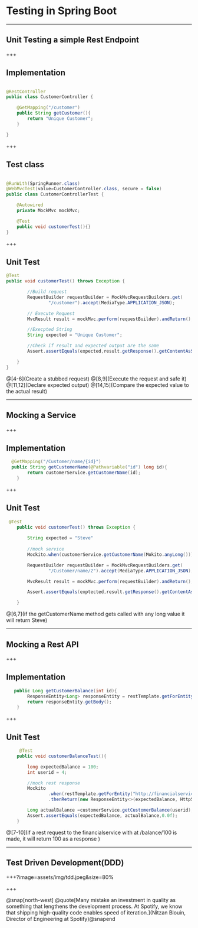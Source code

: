 # Testing in Spring Boot


---
## Unit Testing a simple Rest Endpoint


+++
## Implementation

```java

@RestController
public class CustomerController {

    @GetMapping("/customer")
    public String getCustomer(){
        return "Unique Customer";
    }

}

```
+++

## Test class

```java

@RunWith(SpringRunner.class)
@WebMvcTest(value=CustomerController.class, secure = false)
public class CustomerControllerTest {

    @Autowired
    private MockMvc mockMvc;

    @Test
    public void customerTest(){}
}
```

+++
## Unit Test


```java
@Test
public void customerTest() throws Exception {

        //Build request
        RequestBuilder requestBuilder = MockMvcRequestBuilders.get(
                "/customer").accept(MediaType.APPLICATION_JSON);

        // Execute Request
        MvcResult result = mockMvc.perform(requestBuilder).andReturn();

        //Execpted String
        String expected = "Unique Customer";

        //Check if result and expected output are the same
        Assert.assertEquals(expected,result.getResponse().getContentAsString());

    }
}
```
@[4-6](Create a stubbed request)
@[8,9](Execute the request and safe it)
@[11,12](Declare expected output)
@[14,15](Compare the expected value to the actual result)




---
## Mocking a Service
+++
## Implementation

``` java
  @GetMapping("/Customer/name/{id}")
  public String getCustomerName(@Pathvariable("id") long id){
        return customerService.getCustomerName(id);
    }

```

+++
## Unit Test

```java
 @Test
    public void customerTest() throws Exception {
        
        String expected = "Steve"
        
        //mock service
        Mockito.when(customerService.getCustomerName(Mokito.anyLong())).thenReturn(expected);

        RequestBuilder requestBuilder = MockMvcRequestBuilders.get(
                "/Customer/name/2").accept(MediaType.APPLICATION_JSON);

        MvcResult result = mockMvc.perform(requestBuilder).andReturn();

        Assert.assertEquals(exptected,result.getResponse().getContentAsString());

    }
```
@[6,7](if the getCustomerName method gets called with any long value it will return Steve)


---
## Mocking a Rest API


+++
## Implementation

``` java
   public Long getCustomerBalance(int id){
        ResponseEntity<Long> responseEntity = restTemplate.getForEntity("http://financialservice:8080/balance/"+String.valueOf(id), Long.class);
        return responseEntity.getBody();
    }
```
+++

## Unit Test

``` java
     @Test
    public void customerBalanceTest(){

        long expectedBalance = 100;
        int userid = 4;

        //mock rest response
        Mockito
                .when(restTemplate.getForEntity("http://financialservice:8080/balance/"+String.valueOf(userid)  ,Long.class))
                .thenReturn(new ResponseEntity<>(expectedBalance, HttpStatus.OK));

        Long actualBalance =customerService.getCustomerBalance(userid);
        Assert.assertEquals(expectedBalance, actualBalance,0.0f);
    }
```
@[7-10](if a rest request to the financialservice with at /balance/100 is made, it will return 100 as a response )


---
## Test Driven Development(DDD)

+++?image=assets/img/tdd.jpeg&size=80%


+++


@snap[north-west] 
@quote[Many mistake an investment in quality as something that lengthens the development process. At Spotify, we know that shipping high-quality code enables speed of iteration.](Nitzan Blouin, Director of Engineering at Spotify)@snapend


